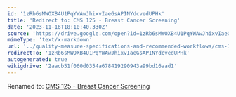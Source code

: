 ```yaml
---
id: '1zRb6sMWOXB4U1PqYWAwJhixvIaeGsAPINYdcvedUPHk'
title: 'Redirect to: CMS 125 - Breast Cancer Screening'
date: '2023-11-16T18:10:40.330Z'
source: 'https://drive.google.com/open?id=1zRb6sMWOXB4U1PqYWAwJhixvIaeGsAPINYdcvedUPHk'
mimeType: 'text/x-markdown'
url: '../quality-measure-specifications-and-recommended-workflows/cms-125-breast-cancer-screening.md'
redirectTo: '1zRb6sMWOXB4U1PqYWAwJhixvIaeGsAPINYdcvedUPHk'
autogenerated: true
wikigdrive: '2aacb51f060d0354a678419290943a99bd16aad1'
---
```

Renamed to: [CMS 125 - Breast Cancer Screening](../quality-measure-specifications-and-recommended-workflows/cms-125-breast-cancer-screening.md)
